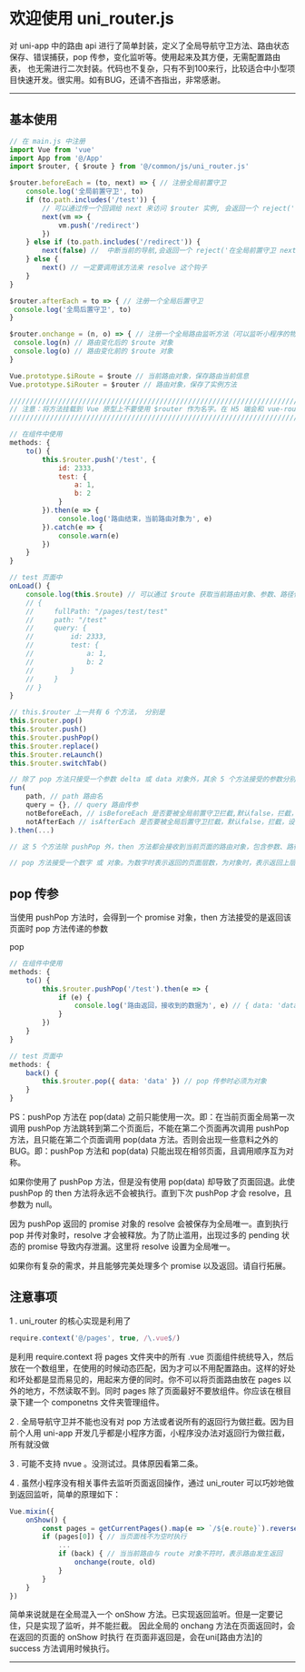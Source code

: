 # 欢迎使用 uni_router.js

对 uni-app 中的路由 api 进行了简单封装，定义了全局导航守卫方法、路由状态保存、错误捕获，pop 传参，变化监听等。使用起来及其方便，无需配置路由表， 也无需进行二次封装。代码也不复杂，只有不到100来行，比较适合中小型项目快速开发。很实用。如有BUG，还请不吝指出，非常感谢。

----

## 基本使用

```javascript
// 在 main.js 中注册
import Vue from 'vue'
import App from '@/App'
import $router, { $route } from '@/common/js/uni_router.js'

$router.beforeEach = (to, next) => { // 注册全局前置守卫
    console.log('全局前置守卫', to)
    if (to.path.includes('/test')) {
        // 可以通过传一个回调给 next 来访问 $router 实例, 会返回一个 reject('在全局前置守卫 next 中重定向路由')
        next(vm => {
            vm.push('/redirect')
        })
    } else if (to.path.includes('/redirect')) {
        next(false) //  中断当前的导航,会返回一个 reject('在全局前置守卫 next 中取消路由')
    } else {
        next() // 一定要调用该方法来 resolve 这个钩子
    }
}

$router.afterEach = to => { // 注册一个全局后置守卫
 console.log('全局后置守卫', to)
}

$router.onchange = (n, o) => { // 注册一个全局路由监听方法（可以监听小程序的物理返回），实现原理见最下方
 console.log(n) // 路由变化后的 $route 对象
 console.log(o) // 路由变化前的 $route 对象
}

Vue.prototype.$iRoute = $route // 当前路由对象，保存路由当前信息
Vue.prototype.$iRouter = $router // 路由对象，保存了实例方法

///////////////////////////////////////////////////////////////////////////////////////
// 注意：将方法挂载到 Vue 原型上不要使用 $router 作为名字。在 H5 端会和 vue-router 冲突 //
///////////////////////////////////////////////////////////////////////////////////////

// 在组件中使用
methods: {
    to() {
        this.$router.push('/test', {
            id: 2333,
            test: {
                a: 1,
                b: 2
            }
        }).then(e => {
            console.log('路由结束，当前路由对象为', e)
        }).catch(e => {
            console.warn(e)
        })
    }
}

// test 页面中
onLoad() {
    console.log(this.$route) // 可以通过 $route 获取当前路由对象、参数、路径信息
    // {
    //     fullPath: "/pages/test/test"
    //     path: "/test"
    //     query: {
    //         id: 2333,
    //         test: {
    //             a: 1,
    //             b: 2
    //         }
    //     }
    // }
}

// this.$router 上一共有 6 个方法， 分别是
this.$router.pop()
this.$router.push()
this.$router.pushPop()
this.$router.replace()
this.$router.reLaunch()
this.$router.switchTab()

// 除了 pop 方法只接受一个参数 delta 或 data 对象外，其余 5 个方法接受的参数分别是
fun(
    path, // path 路由名
    query = {}, // query 路由传参
    notBeforeEach, // isBeforeEach 是否要被全局前置守卫拦截,默认false，拦截，设置为 true 禁止拦截
    notAfterEach // isAfterEach 是否要被全局后置守卫拦截，默认false，拦截，设置为 true 禁止拦截
).then(...)

// 这 5 个方法除 pushPop 外，then 方法都会接收到当前页面的路由对象，包含参数、路径信息

// pop 方法接受一个数字 或 对象。为数字时表示返回的页面层数，为对象时，表示返回上层并将此对象作为上层 pushPop 方法 then 的参数实现 pop 传参

```

## pop 传参

当使用 pushPop 方法时，会得到一个 promise 对象，then 方法接受的是返回该页面时 pop 方法传递的参数

pop

```javascript
// 在组件中使用
methods: {
    to() {
        this.$router.pushPop('/test').then(e => {
            if (e) {
                console.log('路由返回，接收到的数据为', e) // { data: 'data' }
            }
        })
    }
}

// test 页面中
methods: {
    back() {
        this.$router.pop({ data: 'data' }) // pop 传参时必须为对象
    }
}
```

PS：pushPop 方法在 pop(data) 之前只能使用一次。即：在当前页面全局第一次调用 pushPop 方法跳转到第二个页面后，不能在第二个页面再次调用 pushPop 方法，且只能在第二个页面调用 pop(data 方法。否则会出现一些意料之外的BUG。即：pushPop 方法和 pop(data) 只能出现在相邻页面，且调用顺序互为对称。

如果你使用了 pushPop 方法，但是没有使用 pop(data) 却导致了页面回退。此使 pushPop 的 then 方法将永远不会被执行。直到下次 pushPop 才会 resolve，且参数为 null。

因为 pushPop 返回的 promise 对象的 resolve 会被保存为全局唯一。直到执行 pop 并传对象时，resolve 才会被释放。为了防止滥用，出现过多的 pending 状态的 promise 导致内存泄漏。这里将 resolve 设置为全局唯一。

如果你有复杂的需求，并且能够完美处理多个 promise 以及返回。请自行拓展。

## 注意事项

1 . uni_router 的核心实现是利用了

```javascript
require.context('@/pages', true, /\.vue$/)
```

是利用 require.context 将 pages 文件夹中的所有 .vue 页面组件统统导入，然后放在一个数组里，在使用的时候动态匹配，因为才可以不用配置路由。这样的好处和坏处都是显而易见的，用起来方便的同时。你不可以将页面路由放在 pages 以外的地方，不然读取不到。同时 pages 除了页面最好不要放组件。你应该在根目录下建一个 componetns 文件夹管理组件。

2 .  全局导航守卫并不能也没有对 pop 方法或者说所有的返回行为做拦截。因为目前个人用 uni-app 开发几乎都是小程序方面，小程序没办法对返回行为做拦截，所有就没做

3 . 可能不支持 nvue 。没测试过。具体原因看第二条。

4 . 虽然小程序没有相关事件去监听页面返回操作，通过 uni_router 可以巧妙地做到返回监听，简单的原理如下：

```javascript
Vue.mixin({
	onShow() {
		const pages = getCurrentPages().map(e => `/${e.route}`).reverse() // 获取页面栈
		if (pages[0]) { // 当页面栈不为空时执行
			...
			if (back) { // 当当前路由与 route 对象不符时，表示路由发生返回
				onchange(route, old)
			}
		}
	}
})
```
简单来说就是在全局混入一个 onShow 方法。已实现返回监听。但是一定要记住，只是实现了监听，并不能拦截。
因此全局的 onchang 方法在页面返回时，会在返回的页面的 onShow 时执行
在页面非返回是，会在uni[路由方法]的 success 方法调用时候执行。

----
